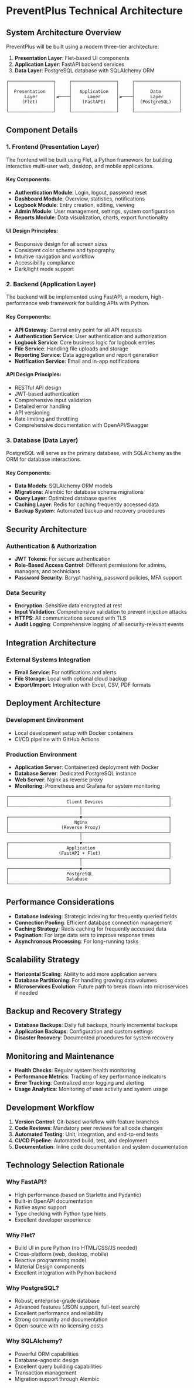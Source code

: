 # PreventPlus Technical Architecture

## System Architecture Overview

PreventPlus will be built using a modern three-tier architecture:

1. **Presentation Layer**: Flet-based UI components
2. **Application Layer**: FastAPI backend services
3. **Data Layer**: PostgreSQL database with SQLAlchemy ORM

```
┌─────────────────┐     ┌─────────────────┐     ┌─────────────────┐
│                 │     │                 │     │                 │
│  Presentation   │     │   Application   │     │      Data       │
│      Layer      │◄────┤      Layer      │◄────┤      Layer      │
│     (Flet)      │     │    (FastAPI)    │     │  (PostgreSQL)   │
│                 │     │                 │     │                 │
└─────────────────┘     └─────────────────┘     └─────────────────┘
```

## Component Details

### 1. Frontend (Presentation Layer)

The frontend will be built using Flet, a Python framework for building interactive multi-user web, desktop, and mobile applications.

#### Key Components:
- **Authentication Module**: Login, logout, password reset
- **Dashboard Module**: Overview, statistics, notifications
- **Logbook Module**: Entry creation, editing, viewing
- **Admin Module**: User management, settings, system configuration
- **Reports Module**: Data visualization, charts, export functionality

#### UI Design Principles:
- Responsive design for all screen sizes
- Consistent color scheme and typography
- Intuitive navigation and workflow
- Accessibility compliance
- Dark/light mode support

### 2. Backend (Application Layer)

The backend will be implemented using FastAPI, a modern, high-performance web framework for building APIs with Python.

#### Key Components:
- **API Gateway**: Central entry point for all API requests
- **Authentication Service**: User authentication and authorization
- **Logbook Service**: Core business logic for logbook entries
- **File Service**: Handling file uploads and storage
- **Reporting Service**: Data aggregation and report generation
- **Notification Service**: Email and in-app notifications

#### API Design Principles:
- RESTful API design
- JWT-based authentication
- Comprehensive input validation
- Detailed error handling
- API versioning
- Rate limiting and throttling
- Comprehensive documentation with OpenAPI/Swagger

### 3. Database (Data Layer)

PostgreSQL will serve as the primary database, with SQLAlchemy as the ORM for database interactions.

#### Key Components:
- **Data Models**: SQLAlchemy ORM models
- **Migrations**: Alembic for database schema migrations
- **Query Layer**: Optimized database queries
- **Caching Layer**: Redis for caching frequently accessed data
- **Backup System**: Automated backup and recovery procedures

## Security Architecture

### Authentication & Authorization
- **JWT Tokens**: For secure authentication
- **Role-Based Access Control**: Different permissions for admins, managers, and technicians
- **Password Security**: Bcrypt hashing, password policies, MFA support

### Data Security
- **Encryption**: Sensitive data encrypted at rest
- **Input Validation**: Comprehensive validation to prevent injection attacks
- **HTTPS**: All communications secured with TLS
- **Audit Logging**: Comprehensive logging of all security-relevant events

## Integration Architecture

### External Systems Integration
- **Email Service**: For notifications and alerts
- **File Storage**: Local with optional cloud backup
- **Export/Import**: Integration with Excel, CSV, PDF formats

## Deployment Architecture

### Development Environment
- Local development setup with Docker containers
- CI/CD pipeline with GitHub Actions

### Production Environment
- **Application Server**: Containerized deployment with Docker
- **Database Server**: Dedicated PostgreSQL instance
- **Web Server**: Nginx as reverse proxy
- **Monitoring**: Prometheus and Grafana for system monitoring

```
┌─────────────────────────────────────────────────────────────┐
│                      Client Devices                         │
└───────────────────────────┬─────────────────────────────────┘
                            │
┌───────────────────────────▼─────────────────────────────────┐
│                         Nginx                               │
│                    (Reverse Proxy)                          │
└───────────────────────────┬─────────────────────────────────┘
                            │
┌───────────────────────────▼─────────────────────────────────┐
│                      Application                            │
│                   (FastAPI + Flet)                          │
└───────────────────────────┬─────────────────────────────────┘
                            │
┌───────────────────────────▼─────────────────────────────────┐
│                      PostgreSQL                             │
│                      Database                               │
└─────────────────────────────────────────────────────────────┘
```

## Performance Considerations

- **Database Indexing**: Strategic indexing for frequently queried fields
- **Connection Pooling**: Efficient database connection management
- **Caching Strategy**: Redis caching for frequently accessed data
- **Pagination**: For large data sets to improve response times
- **Asynchronous Processing**: For long-running tasks

## Scalability Strategy

- **Horizontal Scaling**: Ability to add more application servers
- **Database Partitioning**: For handling growing data volumes
- **Microservices Evolution**: Future path to break down into microservices if needed

## Backup and Recovery Strategy

- **Database Backups**: Daily full backups, hourly incremental backups
- **Application Backups**: Configuration and custom settings
- **Disaster Recovery**: Documented procedures for system recovery

## Monitoring and Maintenance

- **Health Checks**: Regular system health monitoring
- **Performance Metrics**: Tracking of key performance indicators
- **Error Tracking**: Centralized error logging and alerting
- **Usage Analytics**: Monitoring of user activity and system usage

## Development Workflow

1. **Version Control**: Git-based workflow with feature branches
2. **Code Reviews**: Mandatory peer reviews for all code changes
3. **Automated Testing**: Unit, integration, and end-to-end tests
4. **CI/CD Pipeline**: Automated build, test, and deployment
5. **Documentation**: Inline code documentation and system documentation

## Technology Selection Rationale

### Why FastAPI?
- High performance (based on Starlette and Pydantic)
- Built-in OpenAPI documentation
- Native async support
- Type checking with Python type hints
- Excellent developer experience

### Why Flet?
- Build UI in pure Python (no HTML/CSS/JS needed)
- Cross-platform (web, desktop, mobile)
- Reactive programming model
- Material Design components
- Excellent integration with Python backend

### Why PostgreSQL?
- Robust, enterprise-grade database
- Advanced features (JSON support, full-text search)
- Excellent performance and reliability
- Strong community and documentation
- Open-source with no licensing costs

### Why SQLAlchemy?
- Powerful ORM capabilities
- Database-agnostic design
- Excellent query building capabilities
- Transaction management
- Migration support through Alembic
